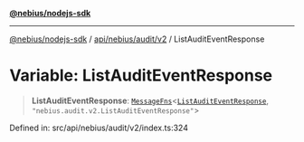 [**@nebius/nodejs-sdk**](../../../../../README.md)

***

[@nebius/nodejs-sdk](../../../../../README.md) / [api/nebius/audit/v2](../README.md) / ListAuditEventResponse

# Variable: ListAuditEventResponse

> **ListAuditEventResponse**: [`MessageFns`](../../../../../runtime/protos/core/interfaces/MessageFns.md)\<[`ListAuditEventResponse`](../interfaces/ListAuditEventResponse.md), `"nebius.audit.v2.ListAuditEventResponse"`\>

Defined in: src/api/nebius/audit/v2/index.ts:324
